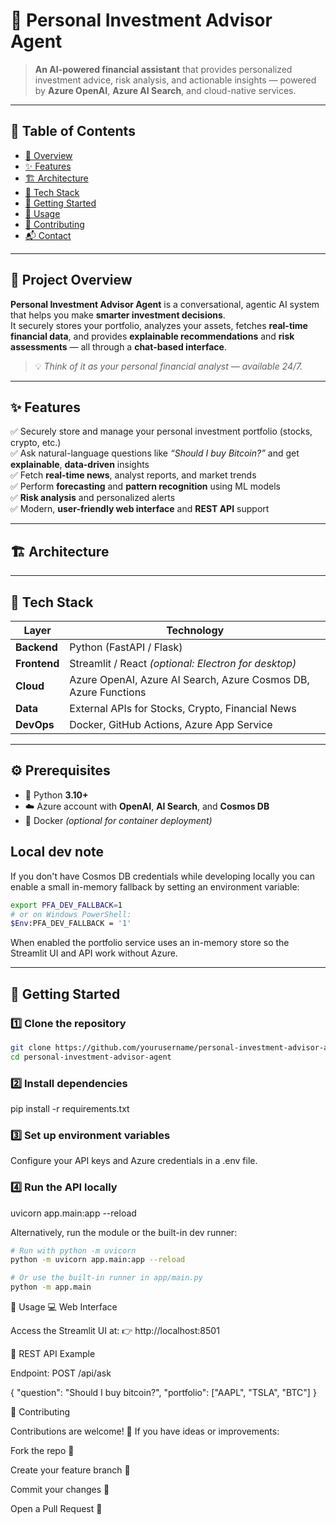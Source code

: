 # 💼 Personal Investment Advisor Agent

> **An AI-powered financial assistant** that provides personalized investment advice, risk analysis, and actionable insights — powered by **Azure OpenAI**, **Azure AI Search**, and cloud-native services.

---

## 🧭 Table of Contents
- [📘 Overview](#-project-overview)
- [✨ Features](#-features)
- [🏗️ Architecture](#-architecture)
- [🧰 Tech Stack](#-tech-stack)
- [🚀 Getting Started](#-getting-started)
- [🧪 Usage](#-usage)
- [🤝 Contributing](#-contributing)
- [📬 Contact](#-contact)

---

## 📘 Project Overview

**Personal Investment Advisor Agent** is a conversational, agentic AI system that helps you make **smarter investment decisions**.  
It securely stores your portfolio, analyzes your assets, fetches **real-time financial data**, and provides **explainable recommendations** and **risk assessments** — all through a **chat-based interface**.

> 💡 *Think of it as your personal financial analyst — available 24/7.*

---

## ✨ Features

✅ Securely store and manage your personal investment portfolio (stocks, crypto, etc.)  
✅ Ask natural-language questions like *“Should I buy Bitcoin?”* and get **explainable**, **data-driven** insights  
✅ Fetch **real-time news**, analyst reports, and market trends  
✅ Perform **forecasting** and **pattern recognition** using ML models  
✅ **Risk analysis** and personalized alerts  
✅ Modern, **user-friendly web interface** and **REST API** support  

---

## 🏗️ Architecture


---

## 🧰 Tech Stack

| Layer | Technology |
|-------|-------------|
| **Backend** | Python (FastAPI / Flask) |
| **Frontend** | Streamlit / React *(optional: Electron for desktop)* |
| **Cloud** | Azure OpenAI, Azure AI Search, Azure Cosmos DB, Azure Functions |
| **Data** | External APIs for Stocks, Crypto, Financial News |
| **DevOps** | Docker, GitHub Actions, Azure App Service |

---

## ⚙️ Prerequisites

- 🐍 Python **3.10+**
- ☁️ Azure account with **OpenAI**, **AI Search**, and **Cosmos DB**
- 🐳 Docker *(optional for container deployment)*

Local dev note
----------------
If you don't have Cosmos DB credentials while developing locally you can enable a small in-memory fallback by setting an environment variable:

```bash
export PFA_DEV_FALLBACK=1
# or on Windows PowerShell:
$Env:PFA_DEV_FALLBACK = '1'
```

When enabled the portfolio service uses an in-memory store so the Streamlit UI and API work without Azure.

---

## 🚀 Getting Started

### 1️⃣ Clone the repository
```bash
git clone https://github.com/yourusername/personal-investment-advisor-agent.git
cd personal-investment-advisor-agent
```

### 2️⃣ Install dependencies
pip install -r requirements.txt

### 3️⃣ Set up environment variables
Configure your API keys and Azure credentials in a .env file.

### 4️⃣ Run the API locally
uvicorn app.main:app --reload

Alternatively, run the module or the built-in dev runner:

```bash
# Run with python -m uvicorn
python -m uvicorn app.main:app --reload

# Or use the built-in runner in app/main.py
python -m app.main
```

🧪 Usage
💻 Web Interface

Access the Streamlit UI at:
👉 http://localhost:8501

🔗 REST API Example

Endpoint: POST /api/ask

{
  "question": "Should I buy bitcoin?",
  "portfolio": ["AAPL", "TSLA", "BTC"]
}

🤝 Contributing

Contributions are welcome! 🙌
If you have ideas or improvements:

Fork the repo 🍴

Create your feature branch 🌿

Commit your changes 💬

Open a Pull Request 🚀